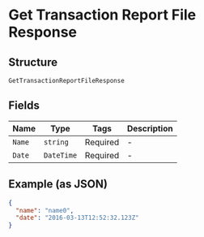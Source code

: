 
# Get Transaction Report File Response

## Structure

`GetTransactionReportFileResponse`

## Fields

| Name | Type | Tags | Description |
|  --- | --- | --- | --- |
| `Name` | `string` | Required | - |
| `Date` | `DateTime` | Required | - |

## Example (as JSON)

```json
{
  "name": "name0",
  "date": "2016-03-13T12:52:32.123Z"
}
```

